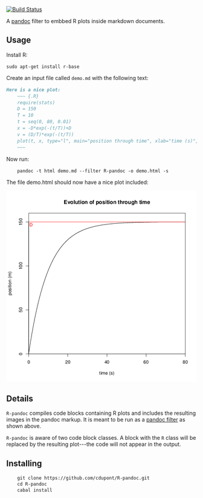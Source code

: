 [![Build Status](https://travis-ci.org/diagrams/diagrams-pandoc.svg?branch=master)](https://travis-ci.org/diagrams/diagrams-pandoc)

A [pandoc](http://johnmacfarlane.net/pandoc/) filter to embbed R plots inside markdown documents.

## Usage

Install R:

    sudo apt-get install r-base


Create an input file called `demo.md` with the following text:

``` markdown
Here is a nice plot:
    ~~~ {.R}
    require(stats)
    D = 150
    T = 10
    t = seq(0, 80, 0.01)
    x = -D*exp(-(t/T))+D
    v = (D/T)*exp(-(t/T))
    plot(t, x, type="l", main="position through time", xlab="time (s)", ylab="position (m)", xlim=c(0,80), ylim=c(0, D+10),  xaxs = "i", yaxs = "i")
    ~~~
```

Now run:
``` shell
    pandoc -t html demo.md --filter R-pandoc -o demo.html -s
```

The file demo.html should now have a nice plot included:

![plot](img/Rplot.png)


## Details

`R-pandoc` compiles code blocks containing R plots
and includes the resulting images in the pandoc markup.  It is meant
to be run as a
[pandoc filter](http://johnmacfarlane.net/pandoc/scripting.html) as
shown above.

`R-pandoc` is aware of two code block classes.  A block with
the `R` class will be replaced by the resulting plot---the code
will not appear in the output.  

## Installing


``` shell
    git clone https://github.com/cdupont/R-pandoc.git
    cd R-pandoc
    cabal install
```

